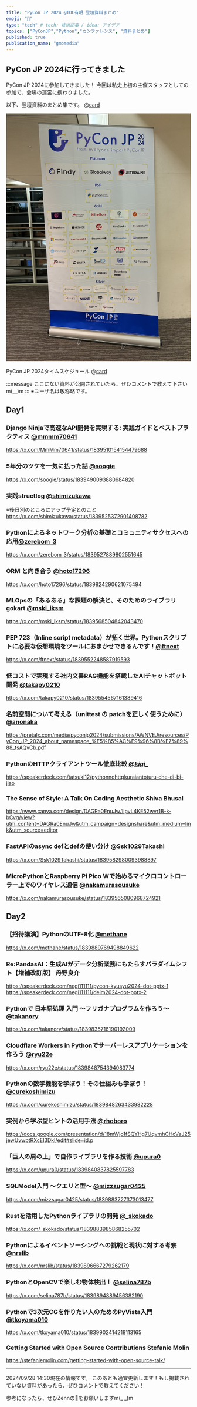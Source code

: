```yaml
---
title: "PyCon JP 2024 @TOC有明 登壇資料まとめ"
emoji: "📣"
type: "tech" # tech: 技術記事 / idea: アイデア
topics: ["PyConJP","Python","カンファレンス", "資料まとめ"]
published: true
publication_name: "gmomedia"
---
```


## PyCon JP 2024に行ってきました
PyCon JP 2024に参加してきました！
今回は私史上初の主催スタッフとしての参加で、会場の運営に携わりました。

以下、登壇資料のまとめ集です。
@[card](https://2024.pycon.jp/ja)

![スポンサー一覧の写真](/images/203c0f97ae98b9/1.jpg)

PyCon JP 2024タイムスケジュール
@[card](https://2024.pycon.jp/ja/timetable/day1)


:::message
ここにない資料が公開されていたら、ぜひコメントで教えて下さいm(__)m
:::
※ユーザ名は敬称略です。

## Day1
### Django Ninjaで高速なAPI開発を実現する: 実践ガイドとベストプラクティス [@mmmm70641](https://x.com/mmmm70641)
https://x.com/MmMm70641/status/1839510154154479688


### 5年分のツケを一気に払った話 [@soogie](https://x.com/soogie)
https://x.com/soogie/status/1839490093880684820


### 実践structlog [@shimizukawa](https://x.com/shimizukawa)
※後日別のところにアップ予定とのこと
https://x.com/shimizukawa/status/1839525372901408782


### Pythonによるネットワーク分析の基礎とコミュニティサクセスへの応用[@zerebom_3](https://x.com/zerebom_3)
https://x.com/zerebom_3/status/1839527889802551645


### ORM と向き合う [@hoto17296](https://x.com/hoto17296)
https://x.com/hoto17296/status/1839824290621075494


### MLOpsの「あるある」な課題の解決と、そのためのライブラリgokart [@mski_iksm](https://x.com/mski_iksm)
https://x.com/mski_iksm/status/1839568504842043470


### PEP 723（Inline script metadata）が拓く世界。Pythonスクリプトに必要な仮想環境をツールにおまかせできるんです！[@ftnext](https://x.com/ftnext)
https://x.com/ftnext/status/1839552248587919593


### 低コストで実現する社内文書RAG機能を搭載したAIチャットボット開発 [@takapy0210](https://x.com/takapy0210)
https://x.com/takapy0210/status/1839554567161389416


### 名前空間について考える（unittest の patchを正しく使うために） [@anonaka](https://x.com/anonaka)
https://pretalx.com/media/pyconjp2024/submissions/AWNVEJ/resources/PyCon_JP_2024_about_namespace_%E5%85%AC%E9%96%8B%E7%89%88_tsAQvCb.pdf

### PythonのHTTPクライアントツール徹底比較 [@_kigi__](https://x.com/_kigi__/status/1839451591528886567)
https://speakerdeck.com/tatsuki12/pythonnohttpkuraiantoturu-che-di-bi-jiao


### The Sense of Style: A Talk On Coding Aesthetic Shiva Bhusal
https://www.canva.com/design/DAGRa0EnuJw/lIpvL4KE52wvr1B-k-bCvg/view?utm_content=DAGRa0EnuJw&utm_campaign=designshare&utm_medium=link&utm_source=editor


### FastAPIのasync defとdefの使い分け [@Ssk1029Takashi](https://x.com/Ssk1029Takashi)
https://x.com/Ssk1029Takashi/status/1839582980093988897


### MicroPythonとRaspberry Pi Pico Wで始めるマイクロコントローラー上でのワイヤレス通信 [@nakamurasousuke](https://x.com/nakamurasousuke)
https://x.com/nakamurasousuke/status/1839565080968724921



## Day2
### 【招待講演】PythonのUTF-8化 [@methane](https://x.com/methane)
https://x.com/methane/status/1839889769498849622


### Re:PandasAI：生成AIがデータ分析業務にもたらすパラダイムシフト【増補改訂版】 丹野良介
https://speakerdeck.com/negi111111/pycon-kyusyu2024-dot-pptx-1
https://speakerdeck.com/negi111111/deim2024-dot-pptx-2


### Pythonで 日本語処理 入門 〜フリガナプログラムを作ろう〜 [@takanory](https://x.com/takanory)
https://x.com/takanory/status/1839835716190192009


### Cloudflare Workers in Pythonでサーバーレスアプリケーションを作ろう [@ryu22e](https://x.com/ryu22e)
https://x.com/ryu22e/status/1839848754394083774


### Pythonの数学機能を学ぼう！その仕組みも学ぼう！ [@curekoshimizu](https://x.com/curekoshimizu)
https://x.com/curekoshimizu/status/1839848263433982228


### 実例から学ぶ型ヒントの活用手法 [@rhoboro](https://twitter.com/rhoboro)
https://docs.google.com/presentation/d/18mWjo1fSQYHg7UqvmhCHcVaJ25jewUvwptRXcEI3DkI/edit#slide=id.p


### 「巨人の肩の上」で自作ライブラリを作る技術 [@upura0](https://x.com/upura0)
https://x.com/upura0/status/1839840837825597783


### SQLModel入門 〜クエリと型〜 [@mizzsugar0425](https://x.com/mizzsugar0425)
https://x.com/mizzsugar0425/status/1839883727373013477


### Rustを活用したPythonライブラリの開発 [@_skokado](https://x.com/_skokado)
https://x.com/_skokado/status/1839883985868255702


### Pythonによるイベントソーシングへの挑戦と現状に対する考察 [@nrslib](https://x.com/nrslib)
https://x.com/nrslib/status/1839896667279262179


### PythonとOpenCVで楽しむ物体検出！ [@selina787b](https://x.com/selina787b)
https://x.com/selina787b/status/1839894889456382190


### Pythonで3次元CGを作りたい人のためのPyVista入門 [@tkoyama010](https://x.com/tkoyama010)
https://x.com/tkoyama010/status/1839902414218113165


### Getting Started with Open Source Contributions Stefanie Molin
https://stefaniemolin.com/getting-started-with-open-source-talk/

-----

2024/09/28 14:30現在の情報です。
このあとも適宜更新します！もし掲載されていない資料があったら、ぜひコメントで教えてください！

参考になったら、ぜひZennの💖をお願いしますm(_ _)m
